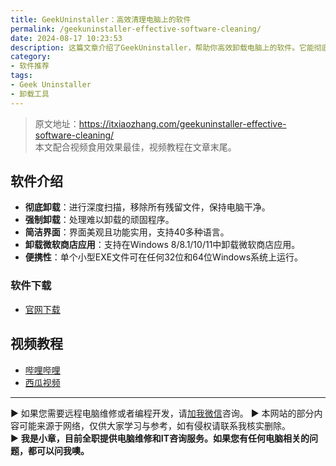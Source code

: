 ```yaml
---
title: GeekUninstaller：高效清理电脑上的软件
permalink: /geekuninstaller-effective-software-cleaning/
date: 2024-08-17 10:23:53
description: 这篇文章介绍了GeekUninstaller，帮助你高效卸载电脑上的软件。它能彻底清理不需要的软件及其相关注册表信息，并提供简单的操作指南和附加功能说明。
category:
- 软件推荐
tags:
- Geek Uninstaller
- 卸载工具
---
```


> 原文地址：<https://itxiaozhang.com/geekuninstaller-effective-software-cleaning/>  
> 本文配合视频食用效果最佳，视频教程在文章末尾。  

## 软件介绍

- **彻底卸载**：进行深度扫描，移除所有残留文件，保持电脑干净。
- **强制卸载**：处理难以卸载的顽固程序。
- **简洁界面**：界面美观且功能实用，支持40多种语言。
- **卸载微软商店应用**：支持在Windows 8/8.1/10/11中卸载微软商店应用。
- **便携性**：单个小型EXE文件可在任何32位和64位Windows系统上运行。

### 软件下载

- [官网下载](https://geekuninstaller.com/)

## 视频教程

- [哔哩哔哩](https://www.bilibili.com/video/BV1h3pZecE2W)
- [西瓜视频](https://www.ixigua.com/7404104812200985122)

---
▶ 如果您需要远程电脑维修或者编程开发，请[加我微信](https://itxiaozhang.netlify.app/)咨询。 
▶ 本网站的部分内容可能来源于网络，仅供大家学习与参考，如有侵权请联系我核实删除。  
▶ **我是小章，目前全职提供电脑维修和IT咨询服务。如果您有任何电脑相关的问题，都可以问我噢。**  
